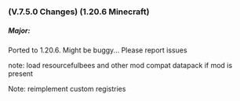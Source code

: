 ### **(V.7.5.0 Changes) (1.20.6 Minecraft)**

##### Major:
Ported to 1.20.6. Might be buggy... Please report issues


note: load resourcefulbees and other mod compat datapack if mod is present

Note: reimplement custom registries